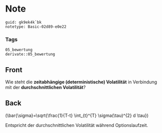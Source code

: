 # Note
```
guid: gk9ek4k`bk
notetype: Basic-02d89-e0e22
```

### Tags
```
05_bewertung
derivate::05_bewertung
```

## Front
Wie steht die <b>zeitabhängige (deterministische) Volatilität</b>
in Verbindung mit der <b>durchschnittlichen Volatilität</b>?

## Back
\(\bar{\sigma}=\sqrt{\frac{1}{T-t} \int_{t}^{T} \sigma(\tau)^{2} d \tau}\)

Entspricht der durchschnittlichen Volatilität während Optionslaufzeit.
